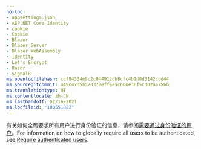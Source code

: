```yaml
---
no-loc:
- appsettings.json
- ASP.NET Core Identity
- cookie
- Cookie
- Blazor
- Blazor Server
- Blazor WebAssembly
- Identity
- Let's Encrypt
- Razor
- SignalR
ms.openlocfilehash: ccf94334e9c2c044912cb8cfc4b1d8d3142ccd44
ms.sourcegitcommit: a49c47d5a573379effee5c6b6e36f5c302aa756b
ms.translationtype: HT
ms.contentlocale: zh-CN
ms.lasthandoff: 02/16/2021
ms.locfileid: "100551822"
---
```

<span data-ttu-id="a099b-101">有关如何全局要求所有用户进行身份验证的信息，请参阅[需要通过身份验证的用户](xref:security/authorization/secure-data#rau)。</span><span class="sxs-lookup"><span data-stu-id="a099b-101">For information on how to globally require all users to be authenticated, see [Require authenticated users](xref:security/authorization/secure-data#rau).</span></span>